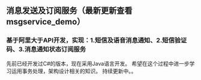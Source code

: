 ## 消息发送及订阅服务（最新更新查看msgservice_demo）

### 基于阿里大于API开发，实现：1.短信及语音消息通知、2.短信验证码、3.消息通知状态订阅服务

先前已经开发过C#的版本，现在采用Java语言开发。
希望在这个过程中进一步学习运用事务处理，架构设计相关的知识。
持续更新中。。
